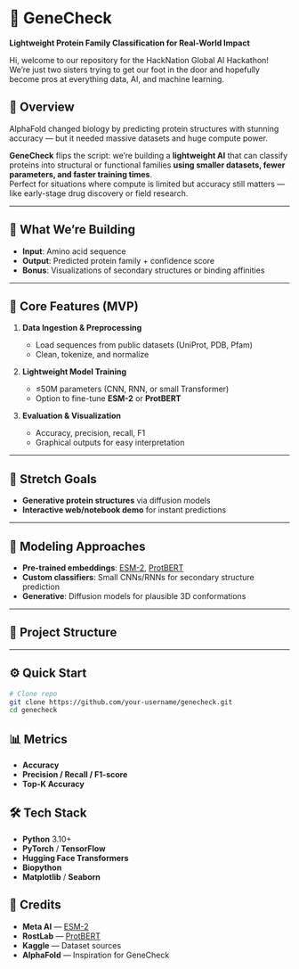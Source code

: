 # 🧬 GeneCheck
**Lightweight Protein Family Classification for Real-World Impact**

Hi, welcome to our repository for the HackNation Global AI Hackathon!  
We’re just two sisters trying to get our foot in the door and hopefully become pros at everything data, AI, and machine learning.  


## 🚀 Overview
AlphaFold changed biology by predicting protein structures with stunning accuracy — but it needed massive datasets and huge compute power.  

**GeneCheck** flips the script: we’re building a **lightweight AI** that can classify proteins into structural or functional families **using smaller datasets, fewer parameters, and faster training times**.  
Perfect for situations where compute is limited but accuracy still matters — like early-stage drug discovery or field research.

---

## 🎯 What We’re Building
- **Input**: Amino acid sequence
- **Output**: Predicted protein family + confidence score
- **Bonus**: Visualizations of secondary structures or binding affinities

---

## 🔹 Core Features (MVP)
1. **Data Ingestion & Preprocessing**  
   - Load sequences from public datasets (UniProt, PDB, Pfam)  
   - Clean, tokenize, and normalize

2. **Lightweight Model Training**  
   - ≤50M parameters (CNN, RNN, or small Transformer)  
   - Option to fine-tune **ESM-2** or **ProtBERT**

3. **Evaluation & Visualization**  
   - Accuracy, precision, recall, F1  
   - Graphical outputs for easy interpretation

---

## 🌟 Stretch Goals
- **Generative protein structures** via diffusion models  
- **Interactive web/notebook demo** for instant predictions

---

## 🧠 Modeling Approaches
- **Pre-trained embeddings**: [ESM-2](https://github.com/facebookresearch/esm), [ProtBERT](https://huggingface.co/Rostlab/prot_bert)  
- **Custom classifiers**: Small CNNs/RNNs for secondary structure prediction  
- **Generative**: Diffusion models for plausible 3D conformations

---

## 📂 Project Structure




---

## ⚙️ Quick Start
```bash
# Clone repo
git clone https://github.com/your-username/genecheck.git
cd genecheck
```

## 📊 Metrics
- **Accuracy**
- **Precision / Recall / F1-score**
- **Top-K Accuracy**

## 🛠 Tech Stack
- **Python** 3.10+
- **PyTorch** / **TensorFlow**
- **Hugging Face Transformers**
- **Biopython**
- **Matplotlib** / **Seaborn**

## 🤝 Credits
- **Meta AI** — [ESM-2](https://github.com/facebookresearch/esm)
- **RostLab** — [ProtBERT](https://huggingface.co/Rostlab/prot_bert)
- **Kaggle** — Dataset sources
- **AlphaFold** — Inspiration for GeneCheck
